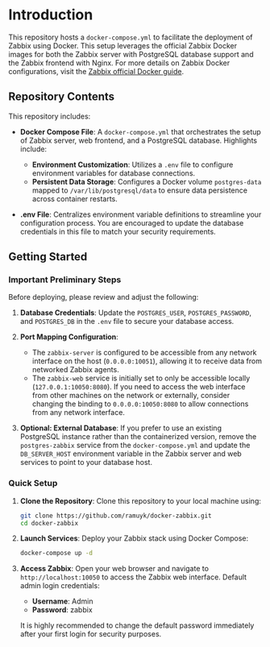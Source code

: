# Introduction

This repository hosts a `docker-compose.yml` to facilitate the deployment of Zabbix using Docker. This setup leverages the official Zabbix Docker images for both the Zabbix server with PostgreSQL database support and the Zabbix frontend with Nginx. For more details on Zabbix Docker configurations, visit the [Zabbix official Docker guide](https://www.zabbix.com/documentation/current/manual/installation/containers).

## Repository Contents

This repository includes:

- **Docker Compose File**: A `docker-compose.yml` that orchestrates the setup of Zabbix server, web frontend, and a PostgreSQL database. Highlights include:
  - **Environment Customization**: Utilizes a `.env` file to configure environment variables for database connections.
  - **Persistent Data Storage**: Configures a Docker volume `postgres-data` mapped to `/var/lib/postgresql/data` to ensure data persistence across container restarts.

- **.env File**: Centralizes environment variable definitions to streamline your configuration process. You are encouraged to update the database credentials in this file to match your security requirements.

## Getting Started

### Important Preliminary Steps

Before deploying, please review and adjust the following:

1. **Database Credentials**: Update the `POSTGRES_USER`, `POSTGRES_PASSWORD`, and `POSTGRES_DB` in the `.env` file to secure your database access.

2. **Port Mapping Configuration**:
   - The `zabbix-server` is configured to be accessible from any network interface on the host (`0.0.0.0:10051`), allowing it to receive data from networked Zabbix agents.
   - The `zabbix-web` service is initially set to only be accessible locally (`127.0.0.1:10050:8080`). If you need to access the web interface from other machines on the network or externally, consider changing the binding to `0.0.0.0:10050:8080` to allow connections from any network interface.

3. **Optional: External Database**: If you prefer to use an existing PostgreSQL instance rather than the containerized version, remove the `postgres-zabbix` service from the `docker-compose.yml` and update the `DB_SERVER_HOST` environment variable in the Zabbix server and web services to point to your database host.

### Quick Setup

1. **Clone the Repository**:
   Clone this repository to your local machine using:
   ```bash
   git clone https://github.com/ramuyk/docker-zabbix.git
   cd docker-zabbix
   ```

2. **Launch Services**:
   Deploy your Zabbix stack using Docker Compose:
   ```bash
   docker-compose up -d
   ```

3. **Access Zabbix**:
   Open your web browser and navigate to `http://localhost:10050` to access the Zabbix web interface. Default admin login credentials:
   - **Username**: Admin
   - **Password**: zabbix

   It is highly recommended to change the default password immediately after your first login for security purposes.

